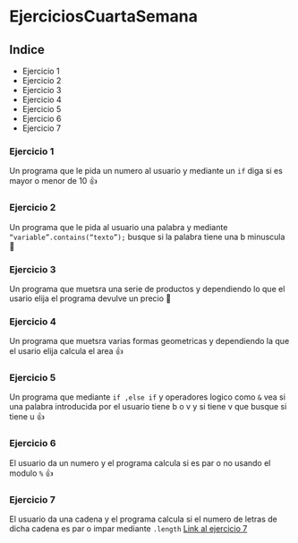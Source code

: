 # EjerciciosCuartaSemana

## Indice
 
 - Ejercicio 1
 - Ejercicio 2
 - Ejercicio 3
 - Ejercicio 4
 - Ejercicio 5
 - Ejercicio 6
 - Ejercicio 7
 
 ### Ejercicio 1
 Un programa que le pida un numero al usuario y mediante un  `if` diga si es mayor o menor de 10 :+1:
 ### Ejercicio 2
 Un programa que le pida al usuario una palabra y mediante `“variable”.contains(“texto”);` busque si la palabra tiene una b minuscula 🦖
 ### Ejercicio 3
 Un programa que muetsra una serie de productos y dependiendo lo que el usario elija el programa devulve un precio 🦖
 ### Ejercicio 4
 Un programa que muetsra varias formas geometricas y dependiendo la que el usario elija calcula el area 👍
 ### Ejercicio 5
 Un programa que mediante `if ,else if`  y operadores logico como `&` vea si una palabra introducida por el usuario tiene b o v y si tiene v que busque si tiene u 👍
 ### Ejercicio 6
 El usuario da un numero y el programa calcula si es par o no usando el modulo `%` 👍
 ### Ejercicio 7
 El usuario da una cadena y el programa calcula si el numero de letras de dicha cadena es par o impar mediante `.length` 
 [Link al ejercicio 7]([https://pages.github.com/](https://github.com/FranciscoFerreiraT/EjerciciosCuartaSemana/blob/main/src/Ejercicio7.java))
